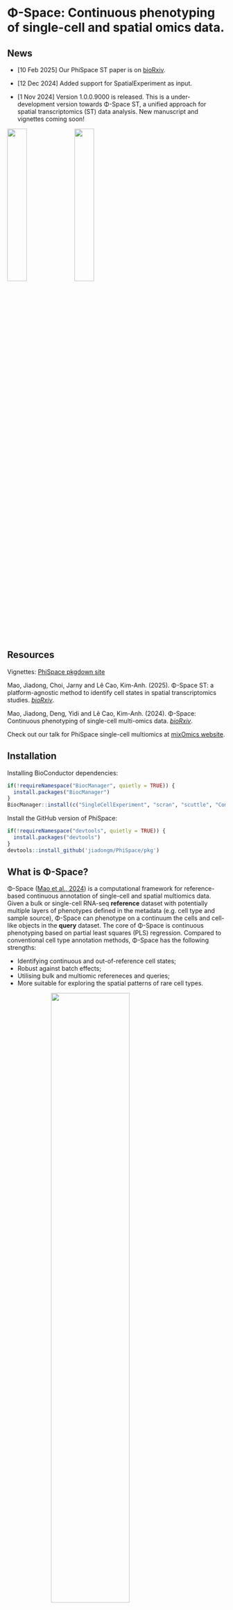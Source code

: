 # Φ-Space: Continuous phenotyping of single-cell and spatial omics data.

## News
- [10 Feb 2025] Our PhiSpace ST paper is on [bioRxiv](https://www.biorxiv.org/content/10.1101/2025.02.05.636735v1).

- [12 Dec 2024] Added support for SpatialExperiment as input.

- [1 Nov 2024] Version 1.0.0.9000 is released. This is a under-development version towards Φ-Space ST, a unified approach for spatial transcriptomics (ST) data analysis. New manuscript and vignettes coming soon!


<p float="left">
  <img src="./figs/PhiSpace.png" width="30%" /> 
  <img src="./figs/PhiSpaceST.png" width="30%" />
</p>


## Resources

Vignettes: [PhiSpace pkgdown site](jiadongm.github.io/PhiSpace/) 

Mao, Jiadong, Choi, Jarny and Lê Cao, Kim-Anh. (2025). Φ-Space ST: a platform-agnostic method to identify cell states in spatial transcriptomics studies. [*bioRxiv*](https://www.biorxiv.org/content/10.1101/2025.02.05.636735v1).

Mao, Jiadong, Deng, Yidi and Lê Cao, Kim-Anh. (2024). Φ-Space: Continuous phenotyping of single-cell multi-omics data. [*bioRxiv*](https://www.biorxiv.org/content/10.1101/2024.06.19.599787v1.full).

Check out our talk for PhiSpace single-cell multiomics at [mixOmics website](http://mixomics.org/2024/06/phispace/).


## Installation

Installing BioConductor dependencies:
``` r
if(!requireNamespace("BiocManager", quietly = TRUE)) {
  install.packages("BiocManager")
}
BiocManager::install(c("SingleCellExperiment", "scran", "scuttle", "ComplexHeatmap", "SpatialExperiment"))
```

Install the GitHub version of PhiSpace:
``` r
if(!requireNamespace("devtools", quietly = TRUE)) {
  install.packages("devtools")
}
devtools::install_github('jiadongm/PhiSpace/pkg')
```



## What is Φ-Space?

Φ-Space ([Mao et al., 2024](https://www.biorxiv.org/content/10.1101/2024.06.19.599787v1)) is a computational framework for reference-based continuous annotation of single-cell and spatial multiomics data. Given a bulk or single-cell RNA-seq **reference** dataset with potentially multiple layers of phenotypes defined in the metadata (e.g. cell type and sample source), Φ-Space can phenotype on a continuum the cells and cell-like objects in the **query** dataset. The core of Φ-Space is continuous phenotyping based on partial least squares (PLS) regression. Compared to conventional cell type annotation methods, Φ-Space has the following strengths:

- Identifying continuous and out-of-reference cell states;
- Robust against batch effects;
- Utilising bulk and multiomic refereneces and queries;
- More suitable for exploring the spatial patterns of rare cell types. 

<img src="./figs/schema_core.png" width="60%" style="display: block; margin: auto;" />


We have applied Φ-Space to many different use cases, including

| Reference     |      Query    | Note   |
| :------ |    :------   | :------  |
| bulk RNA-seq  |   scRNA-seq   |   |
| scRNA-seq     |   scRNA-seq   |  |
| scRNA-seq     |   scATAC-seq  | requires a bimodal bridge dataset |
| CITE-seq (scRNA+Protein-seq)  |  CITE-seq   | using both modalities |
| scRNA-seq    |   subcellular spatial transcriptomics | e.g. Stereo-seq, CosMx, 10x Xenium |
| scRNA-seq    |   supercellular spatial transcriptomics | e.g. 10x Visium, Slide-seqV2 |


## Example: transitional identities of induced dendritic cells (DCs)

We illustrate how Φ-Space works using the first case study in our [manuscript](https://www.biorxiv.org/content/10.1101/2024.06.19.599787v1).

- Reference bulk RNA-seq: [Stemformatics DC atlas](https://journals.aai.org/jimmunol/article/209/12/2352/237295/The-Human-Dendritic-Cell-Atlas-An-Integrated)
- Query scRNA-seq: [Rosa et al. (2022)](https://www.science.org/doi/10.1126/sciimmunol.abg5539) 

Dendritic cells (DCs) are a type of immune cells. DCs are relatively rare in human blood samples. Hence it is desirable to culture *in vivo* like 
DCs using *in vitro* methods. Rosa et al. (2022) claimed that they successfully reprogrammed human embryonic fibroblasts (HEFs) into induced DCs after 9 days *in vitro* cell culturing. 

The Stemformatics DC atlas is a bulk RNA-seq atlas of different subtypes of human DC samples (FACs sorted). 
Moreover, these DC samples had different *sample sources*, including *in vitro*, *in vivo*, *ex vivo*, etc. Hence the DC atlas is comprehensive enough for veriying the cell identity of induced DCs from Rosa et al. (2022).


### Read data

Load packages
``` r
# Name of the game
suppressPackageStartupMessages(library(PhiSpace))
# Tidyverse packages
suppressPackageStartupMessages(library(ggplot2))
suppressPackageStartupMessages(library(dplyr))
suppressPackageStartupMessages(library(magrittr))
suppressPackageStartupMessages(library(ggpubr))
suppressPackageStartupMessages(library(tidyr))
# Other utils
suppressPackageStartupMessages(library(ComplexHeatmap)) # plot heatmap
suppressPackageStartupMessages(library(zeallot)) # use operator %<-%
suppressPackageStartupMessages(library(plotly)) # plot 3d interative plots
```

Download the processed reference dataset [ref_dc.rds](https://unimelbcloud-my.sharepoint.com/:u:/g/personal/jiadong_mao_unimelb_edu_au/EZVy-qceLC5Ik9YQ9yiASM8BRy0eKn4KYj_fy5A8LVdifA?e=NhIuTt) and the processed and downsampled query dataset [query_Rosa_sub.rds](https://unimelbcloud-my.sharepoint.com/:u:/g/personal/jiadong_mao_unimelb_edu_au/Eep7PpTnTHJIirmK8EM6JGsBRrxRlx_Soqk5DT-8KiheNQ?e=MvFzNA). In addtion, we download the selected genes [ref_dc_feat.rds](https://unimelbcloud-my.sharepoint.com/:u:/g/personal/jiadong_mao_unimelb_edu_au/EYW4m1WMtxhNg9vTUFQdZAQB12sF0VOj3u2pmz3Uce5U6A?e=zdyv2a). See our [manuscript](https://www.biorxiv.org/content/10.1101/2024.06.19.599787v1) for a description of feature selection. 

``` r
dat_dir <- "/data/projects/punim0613/JiaDong/PhiSpace/" # replace this by your own directory where you store ref_dc.rds and query_dc.rds
query <- readRDS(paste0(dat_dir, "query_Rosa_sub.rds"))
reference <- readRDS(paste0(dat_dir,"ref_dc.rds"))
selectedFeat <- readRDS(paste0(dat_dir, "ref_dc_test.rds"))

# Rank normalise reference and query
query <- RankTransf(query, "counts")
reference <- RankTransf(reference, "data", sparse = F)

# Customised colour code
DC_cols <- c(
  `DC precursor` = "#B3B3B3",DC_prec = "#FFFFB3",
  MoDC = "#CCEBC5", cDC1 = "#1B9E77", 
  cDC2 = "#D95F02",`dendritic cell` = "#B3B3B3", 
  DC = "#B3DE69", monocyte = "#B3B3B3",
  mono = "#80B1D3",`plasmacytoid dendritic cell` = "#7570B3",
  DC1 = "#1B9E77",DC2 = "#D95F02",
  pDC = "#7570B3",HEF = "#FEE5D9", 
  Day3 = "#FCAE91",Day6 = "#FB6A4A",
  Day9_SP = "#DE2D26", Day9_DP = "#A50F15",
  Day9 = "#A50F15",other = "#B3B3B3"
)

DC_cols_source <- c(
  ex_vivo = "#B3B3B3",in_vitro = "#A50026",
  in_vivo = "#313695",`in_vivo_HuMouse` = "#80B1D3", query = "#B3B3B3"
)

DC_symbs <- c(
  query = 4, reference = 16
)
```

In the above code, we applied rank transform to both reference and query. This is because the rank transform is more appropriate for this particular reference dataset ([Elahi et al., 2022](https://journals.aai.org/jimmunol/article/209/12/2352/237295/The-Human-Dendritic-Cell-Atlas-An-Integrated)). In general, normalisation methods should be chosen to suit individual cases. The only requirement is that both reference and query are normalised in the same way. **No** additional harmonisation of reference and query is needed.


### Continuous phenotyping

Now we are ready to apply PhiSpace to continuously phenotype the query cells. 
``` r
PhiSpaceAssay <- "rank"
phenotypes <- c("Cell Type", "Sample Source")
PhiMethod <- "PLS"

c(reference, query) %<-% PhiSpace(
    reference, 
    query,
    ncomp = 30,
    selectedFeat = selectedFeat,
    phenotypes = phenotypes, 
    PhiSpaceAssay = PhiSpaceAssay,
    regMethod = PhiMethod,
    scale = FALSE,
    updateRef = TRUE
)
```

### Visualise annotation

Draw the PhiSpace scores as heatmap.
``` r
PhiScores_norm <- reducedDim(query, "PhiSpace")

queryLabs <- query$mainTypes
queryLabs[queryLabs %in% c("Day9_SP", "Day9_DP")] <- "Day9"
lvls <- c("DC1", "DC2", "pDC", "HEF", "Day3", "Day6", "Day9")
p <- plotPhiSpaceHeatMap(
  PhiSpaceScore = PhiScores_norm,
  reference = reference,
  phenotypes = phenotypes,
  queryLabs = queryLabs, 
  queryLvls = lvls,
  column_names_rot = 20,
  name = "Phenotype space embedding",
  row_names_gp = gpar(fontsize = 6),
  column_names_gp = gpar(fontsize = 6),
  show_row_dend = F,
  show_column_dend = T,
  # row_title = row_title, 
  row_title_gp = gpar(fontsize = 6),
  column_title_gp = gpar(fontsize = 6, fontface = "bold"),
  heatmap_legend_param = list(
    title_position = "leftcenter",
    title_gp = gpar(fontsize = 6),
    grid_height = unit(2, "mm"),
    grid_width = unit(2, "mm"),
    labels_gp = gpar(fontsize = 5),
    legend_direction = "horizontal"
  )
) 

draw(
  p, heatmap_legend_side = "top"
)
```

<img src="./figs/heatmap.png" width="70%" style="display: block; margin: auto;" />

Every column of the heatmap corresponds to a phenotype defined in the bulk reference. Every horizontal line of the heatmap represents a query cell. The query cells are grouped according to their cell types:

- Control cell types: DC1 (type 1 conventional DC), DC2 (type 2 conventional DC) and pDC (plasmacytoid DC). These cell types are *in vivo* DC subtypes;
- HEF: the starting point of DC reprogramming;
- Day3, Day6, Day9: HEFs after 3, 6 and 9 days of reprogramming.

We can see that the control cell types were predicted to have strong DC1, DC2 and pDC identities. In terms of sample source, they are more *in vivo* like than *in vitro*. HEFs have an ambiguous identity since they were not defined in the reference. However, after 9 days of reprogramming, the HEFs were clearly more DC1-like, with strong *in vitro* identity.


## Downstream analyses

The essence of Φ-Space is the so-called **phenotype space analysis**. That is, we view cell type prediction as dimension reduction. How is it dimension reduction? Look at the heatmap: each cell was represented by the gene expression level of thousands of genes, and now they are represented by 11 dimensions, each measuring their likelihood of belonging to a certain phenotype defined in the reference. We term this new representation of cells their **phenotype space embedding**.

As any other dimension reduction objects, we can use cells' phenotype space embedding for downstream analyses. One of such analyses is phenotype space PCA, which allows us to visualize both bulk samples and single cells in the same space.

``` r
queryLabs <- query$mainTypes
queryLabs[queryLabs %in% c("Day9_SP", "Day9_DP")] <- "Day9"
refLabs <- colData(reference)[,"Cell Type"]
YrefHat_norm <- reducedDim(reference, "PhiSpace")
pc_re <- getPC(YrefHat_norm, ncomp = 3)

refEmbedding <- pc_re$scores %>% as.data.frame()
queryEmbedding <- scale(
    PhiScores_norm, 
    center = T, 
    scale = F
  ) %*% 
  pc_re$loadings %>%
  as.data.frame()

plot_ly(
    x = ~comp1,
    y = ~comp2,
    z = ~comp3,
) %>%
  add_markers(
    data = refEmbedding,
    colors = DC_cols,
    color = refLabs,
     marker = list(
      symbol = ~"circle",
      size = 5
    )
  ) %>%
  add_markers(
    data = queryEmbedding,
    color = queryLabs, 
    marker = list(
      symbol = ~"x",
      size = 3
    )
  )
```

<img src="./figs/3D.png" width="70%" style="display: block; margin: auto;" />

Using plotly, we have rendered the PCA results an interactive plot.








